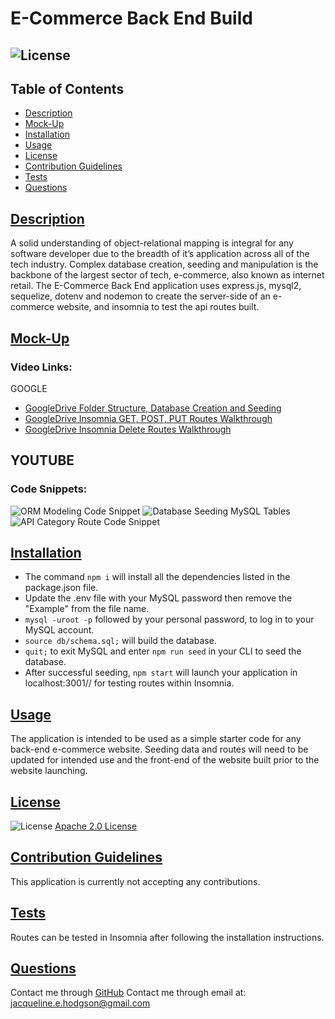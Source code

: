 
# E-Commerce Back End Build
## ![License](https://img.shields.io/badge/License-Apache_2.0-blue.svg) 

## Table of Contents
- [Description](#description)
- [Mock-Up](#mock-up)
- [Installation](#installation)
- [Usage](#usage)
- [License](#license)
- [Contribution Guidelines](#contribution-guidelines)
- [Tests](#tests)
- [Questions](#questions)

## [Description](#table-of-contents)
A solid understanding of object-relational mapping is integral for any software developer due to the breadth of it’s application across all of the tech industry.  Complex database creation, seeding and manipulation is the backbone of the largest sector of tech, e-commerce, also known as internet retail. The E-Commerce Back End application uses express.js, mysql2, sequelize, dotenv and nodemon to create the server-side of an e-commerce website, and insomnia to test the api routes built.

## [Mock-Up](#table-of-contents)

### Video Links:

GOOGLE
- [GoogleDrive Folder Structure, Database Creation and Seeding](https://drive.google.com/file/d/1PanJ7_pvHX002xRVrUrTvE5eeZ19KQoF/view?usp=sharing)
- [GoogleDrive Insomnia GET, POST, PUT Routes Walkthrough](https://drive.google.com/file/d/18sliwHVEbE-Pn1nf61MXAVeO41Nbq9bX/view?usp=sharing)
- [GoogleDrive Insomnia Delete Routes Walkthrough](https://drive.google.com/file/d/1sP3tXQSukhqb8o_uSgAyWndHddj6ez6a/view?usp=sharing)

YOUTUBE
- 

### Code Snippets:

![ORM Modeling Code Snippet]()
![Database Seeding MySQL Tables]()
![API Category Route Code Snippet]()


## [Installation](#table-of-contents)
- The command `npm i` will install all the dependencies listed in the package.json file. 
- Update the .env file with your MySQL password then remove the "Example" from the file name. 
- `mysql -uroot -p` followed by your personal password, to log in to your MySQL account. 
- `source db/schema.sql;` will build the database. 
- `quit;` to exit MySQL and enter `npm run seed` in your CLI to seed the database. 
- After successful seeding, `npm start` will launch your application in localhost:3001// for testing routes within Insomnia.

## [Usage](#table-of-contents)
The application is intended to be used as a simple starter code for any back-end e-commerce website. Seeding data and routes will need to be updated for intended use and the front-end of the website built prior to the website launching.

## [License](#table-of-contents)
![License](https://img.shields.io/badge/License-Apache_2.0-blue.svg)
[Apache 2.0 License](https://www.apache.org/licenses/LICENSE-2.0)

## [Contribution Guidelines](#table-of-contents)
This application is currently not accepting any contributions.

## [Tests](#table-of-contents)
Routes can be tested in Insomnia after following the installation instructions. 

## [Questions](#table-of-contents)
Contact me through [GitHub](https://github.com/jacih)
Contact me through email at: [jacqueline.e.hodgson@gmail.com](mailto:jacqueline.e.hodgson@gmail.com)
